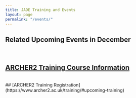 ```yaml
---
title: JADE Training and Events
layout: page
permalink: "/events/"
---
```



## Related Upcoming Events in December 
<br>

## [ARCHER2 Training Course Information](https://www.archer2.ac.uk/training/courses/221213-modern-fortran/)
<br>
## [ARCHER2 Training Registration](https://www.archer2.ac.uk/training/#upcoming-training)
